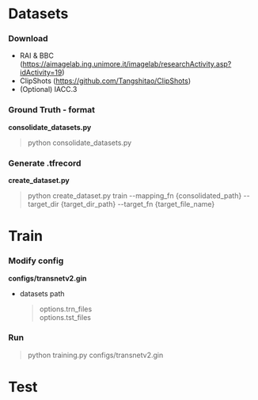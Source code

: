 # Datasets   
### Download  
* RAI & BBC (https://aimagelab.ing.unimore.it/imagelab/researchActivity.asp?idActivity=19)   
* ClipShots (https://github.com/Tangshitao/ClipShots)   
* (Optional) IACC.3   

### Ground Truth - format   
**consolidate_datasets.py**   
> python consolidate_datasets.py   

### Generate .tfrecord   
**create_dataset.py**   
> python create_dataset.py train --mapping_fn {consolidated_path} --target_dir {target_dir_path} --target_fn {target_file_name}  

   
# Train   
### Modify config   
**configs/transnetv2.gin**   
* datasets path
  > options.trn_files   
  > options.tst_files 

### Run   
> python training.py configs/transnetv2.gin   

# Test   
